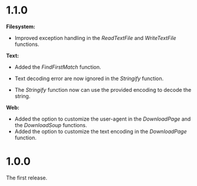 # 1.1.0

**Filesystem:**

- Improved exception handling in the *ReadTextFile* and *WriteTextFile* functions.

**Text:**

- Added the *FindFirstMatch* function.

- Text decoding error are now ignored in the *Stringify* function.
- The *Stringify* function now can use the provided encoding to decode the string.

**Web:**

- Added the option to customize the user-agent in the *DownloadPage* and the *DownloadSoup* functions.
- Added the option to customize the text encoding in the *DownloadPage* function.

# 1.0.0

The first release.